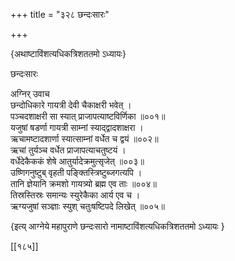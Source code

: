 +++
title = "३२८ छन्दःसारः"

+++

\{अथाष्टाविंशत्यधिकत्रिशततमो ऽध्यायः\}

छन्दःसारः  
    
अग्निर् उवाच  
छन्दोधिकारे गायत्री देवी चैकाक्षरी भवेत् ।  
पञ्चदशाक्षरी सा स्यात् प्राजापत्याष्टविर्णिका   ॥००१॥  
यजुषां षडर्णा गायत्री साम्नां स्याद्द्वादशाक्षरा   ।  
ऋचामष्टादशार्णा स्यात्साम्नां वर्धेत च द्वयं   ॥००२॥  
ऋचां तुर्यञ्च वर्धेत प्राजापत्याचतुष्टयं   ।  
वर्धेदेकैककं शेषे आतुर्यादेक्रमुत्सृजेत् ॥००३॥  
उष्णिगनुष्टुब् वृहती पङ्क्तिस्त्रिष्टुब्जगत्यपि   ।  
तानि ज्ञेयानि क्रमशो गायत्र्यो ब्रह्म एव ताः ॥००४॥  
तिस्रस्तिस्रः समान्यः स्युरेकैका आर्य एव च ।  
ऋग्यजुषां सञ्ज्ञाः स्युश् चतुःषष्टिपदे लिखेत्   ॥००५॥

\{इत्य् आग्नेये महापुराणे छन्दःसारो नामाष्टाविंशत्यधिकत्रिशततमो ऽध्यायः  }

[[१८५]]
    